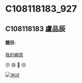 # C108118183_927

## C108118183 盧品辰
<!--### 組員:C108118181 紀佩淳 C108118182 劉姿瑛 C108118184 劉上豪 -->

#### 題目:

[我的網頁](https://www.nkust.edu.tw/)

😙 😧 💢 😠

![測試](https://i2.kknews.cc/SIG=2pqsone/3p640000q712930npq83.jpg "嘻嘻")

